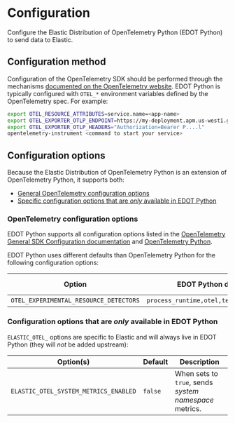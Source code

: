 <!--
Goal of this doc:
Provide a complete reference of all available configuration options and where/how they can be set.
Any Elastic-specific configuration options are listed directly.
General OpenTelemetry configuration options are linked.
-->

# Configuration

Configure the Elastic Distribution of OpenTelemetry Python (EDOT Python) to send data to Elastic.

<!-- ✅ How users set configuration options -->
## Configuration method

<!-- Is this the right link to OpenTelemetry docs? -->
Configuration of the OpenTelemetry SDK should be performed through the mechanisms [documented on the OpenTelemetry website](https://opentelemetry.io/docs/zero-code/python/configuration/). EDOT Python is typically configured with `OTEL_*` environment variables defined by the OpenTelemetry spec. For example:

```sh
export OTEL_RESOURCE_ATTRIBUTES=service.name=<app-name>
export OTEL_EXPORTER_OTLP_ENDPOINT=https://my-deployment.apm.us-west1.gcp.cloud.es.io
export OTEL_EXPORTER_OTLP_HEADERS="Authorization=Bearer P....l"
opentelemetry-instrument <command to start your service>
```

<!-- ✅ List all available configuration options -->
## Configuration options

Because the Elastic Distribution of OpenTelemetry Python is an extension of OpenTelemetry Python, it supports both:

* [General OpenTelemetry configuration options](#opentelemetry-configuration-options)
* [Specific configuration options that are _only_ available in EDOT Python](#configuration-options-that-are-only-available-in-edot-python)

### OpenTelemetry configuration options

EDOT Python supports all configuration options listed in the [OpenTelemetry General SDK Configuration documentation](https://opentelemetry.io/docs/languages/sdk-configuration/general/) and [OpenTelemetry Python](https://opentelemetry.io/docs/languages/python).

EDOT Python uses different defaults than OpenTelemetry Python for the following configuration options:

| Option | EDOT Python default | OpenTelemetry Python default |
|---|---|---|
| `OTEL_EXPERIMENTAL_RESOURCE_DETECTORS` | `process_runtime,otel,telemetry_distro` | N/A |


### Configuration options that are _only_ available in EDOT Python

`ELASTIC_OTEL_` options are specific to Elastic and will always live in EDOT Python (they will _not_ be added upstream):

| Option(s) | Default | Description |
|---|---|---|
| `ELASTIC_OTEL_SYSTEM_METRICS_ENABLED` | `false` | When sets to `true`, sends *system namespace* metrics. |
